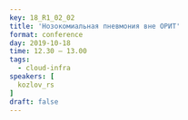```yaml
---
key: 18_R1_02_02
title: 'Нозокомиальная пневмония вне ОРИТ'
format: conference
day: 2019-10-18
time: 12.30 – 13.00
tags:
  - cloud-infra
speakers: [
  kozlov_rs
]
draft: false
---
```


